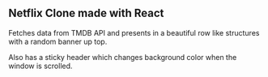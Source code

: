 ## Netflix Clone made with React

Fetches data from TMDB API and presents in a beautiful row like structures with a random banner up top.

Also has a sticky header which changes background color when the window is scrolled.

